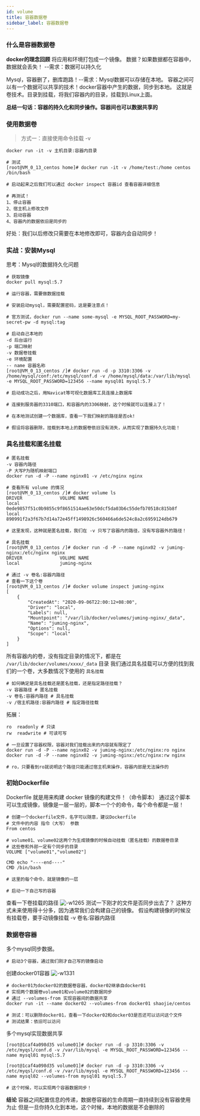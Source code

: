 ```yaml
---
id: volume
title: 容器数据卷
sidebar_label: 容器数据卷
---
```


### 什么是容器数据卷
**docker的理念回顾**
将应用和环境打包成一个镜像。
数据？如果数据都在容器中，数据就会丢失！ --需求：数据可以持久化

Mysql，容器删了，删库跑路！--需求：Mysql数据可以存储在本地。
容器之间可以有一个数据可以共享的技术！docker容器中产生的数据，同步到本地。
这就是卷技术。目录到挂载，将我们容器内的目录，挂载到Linux上面。

**总结一句话：容器的持久化和同步操作。容器间也可以数据共享的**

### 使用数据卷
> 方式一：直接使用命令挂载 -v

```shell
docker run -it -v 主机目录:容器内目录

# 测试
[root@VM_0_13_centos home]# docker run -it -v /home/test:/home centos /bin/bash

# 启动起来之后我们可以通过 docker inspect 容器id 查看容器详细信息

# 再测试！
1、停止容器
2、宿主机上修改文件
3、启动容器
4、容器内的数据依旧是同步的
```
好处：我们以后修改只需要在本地修改即可，容器内会自动同步！

### 实战：安装Mysql
思考：Mysql的数据持久化问题

```shell
# 获取镜像
docker pull mysql:5.7

# 运行容器，需要做数据挂载

# 安装启动mysql，需要配置密码，这是要注意点！

# 官方测试，docker run --name some-mysql -e MYSQL_ROOT_PASSWORD=my-secret-pw -d mysql:tag

# 启动自己本地的
-d 后台运行
-p 端口映射
-v 数据卷挂载
-e 环境配置
-- name 容器名称
[root@VM_0_13_centos /]# docker run -d -p 3310:3306 -v /home/mysql/conf:/etc/mysql/conf.d -v /home/mysql/data:/var/lib/mysql -e MYSQL_ROOT_PASSWORD=123456 --name mysql01 mysql:5.7

# 启动成功之后，用Navicat等可视化数据库工具连接上数据库

# 连接到服务器的3310端口，和容器内的3306映射，这个时候就可以连接上了！

# 在本地测试创建一个数据库，查看一下我们映射的路径是否ok!

# 假设将容器删除，挂载到本地上的数据卷依旧没有消失，从而实现了数据持久化功能！
```

### 具名挂载和匿名挂载
```shell
# 匿名挂载
-v 容器内路径
-P 大写P为随机映射端口
docker run -d -P --name nginx01 -v /etc/nginx nginx

# 查看所有 volume 的情况
[root@VM_0_13_centos /]# docker volume ls
DRIVER              VOLUME NAME
local               0ede9857f51c0b9855c9f8651514ae63e50dcf5da03b6c55defb70518c815b8f
local               890991f2a3f67b7d14a72e45ff1498926c560466a6de524c8a2c6959124db679

# 这里发现，这种就是匿名挂载，我们在 -v 只写了容器内的路径，没有写容器外的路径！

# 具名挂载
[root@VM_0_13_centos /]# docker run -d -P --name nginx02 -v juming-nginx:/etc/nginx nginx
DRIVER              VOLUME NAME
local               juming-nginx

# 通过 -v 卷名:容器内路径
# 查看一下这个卷
[root@VM_0_13_centos /]# docker volume inspect juming-nginx
[
    {
        "CreatedAt": "2020-09-06T22:00:12+08:00",
        "Driver": "local",
        "Labels": null,
        "Mountpoint": "/var/lib/docker/volumes/juming-nginx/_data",
        "Name": "juming-nginx",
        "Options": null,
        "Scope": "local"
    }
]
```

所有容器内的卷，没有指定目录的情况下，都是在 `/var/lib/docker/volumes/xxxx/_data` 目录
我们通过具名挂载可以方便的找到我们的一个卷，大多数情况下使用的 `具名挂载`

```shell
# 如何确定是具名挂载还是匿名挂载，还是指定路径挂载？
-v 容器路径 # 匿名挂载
-v 卷名:容器内路径 # 具名挂载
-v /宿主机路径:容器内路径 # 指定路径挂载
```

拓展：
```shell
ro  readonly # 只读
rw  readwrite # 可读可写

# 一旦设置了容器权限，容器对我们挂载出来的内容就有限定了
docker run -d -P --name nginx02 -v juming-nginx:/etc/nginx:ro nginx
docker run -d -P --name nginx02 -v juming-nginx:/etc/nginx:rw nginx

# ro，只要看到ro就说明这个路径只能通过宿主机来操作，容器内部是无法操作的
```

### 初始Dockerfile
Dockerfile 就是用来构建 docker 镜像的构建文件！（命令脚本）
通过这个脚本可以生成镜像，镜像是一层一层的，脚本一个个的命令，每个命令都是一层！

```shell
# 创建一个dockerfile文件，名字可以随意，建议Dockerfile
# 文件中的内容 指令（大写） 参数
From centos

# volume01、volume02这两个为生成镜像的时候自动挂载（匿名挂载）的数据卷目录
# 这些卷和外部一定有个同步的目录
VOLUME ["volume01","volume02"]

CMD echo "----end----"
CMD /bin/bash

# 这里的每个命令，就是镜像的一层

# 启动一下自己写的容器
```
查看一下卷挂载的路径
![-w1265](media/15993725074295/15994029558072.jpg)
测试一下刚才的文件是否同步出去了？
这种方式未来使用得十分多，因为通常我们会构建自己的镜像。
假设构建镜像的时候没有挂载卷，要手动镜像挂载 -v 卷名:容器内路径

### 数据卷容器
多个mysql同步数据。

```shell
# 启动3个容器，通过我们刚才自己写的镜像启动
```

创建docker01容器
![-w1331](media/15993725074295/15994033974075.jpg)

```shell
# docker01为docker02的数据卷容器，docker02继承自docker01
# 实现两个数据卷volume01和volume02的数据同步
# 通过 --volumes-from 实现容器间的数据共享
docker run -it --name docker02 --volumes-from docker01 shaojie/centos

# 测试：可以删除docker01，查看一下docker02和docker03是否还可以访问这个文件
# 测试结果：依旧可以访问
```

多个mysql实现数据共享
```shell
[root@1caf4a098d35 volume01]# docker run -d -p 3310:3306 -v /etc/myqsl/conf.d -v /var/lib/mysql -e MYSQL_ROOT_PASSWORD=123456 --name mysql01 mysql:5.7

[root@1caf4a098d35 volume01]# docker run -d -p 3310:3306 -v /etc/myqsl/conf.d -v /var/lib/mysql -e MYSQL_ROOT_PASSWORD=123456 --name mysql02 --volumes-from mysql01 mysql:5.7

# 这个时候，可以实现两个容器数据同步！
```

**结论**
容器之间配置信息的传递，数据卷容器的生命周期一直持续到没有容器使用为止
但是一旦你持久化到本地，这个时候，本地的数据是不会删除的
